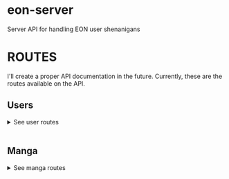 # eon-server

Server API for handling EON user shenanigans

# ROUTES

I'll create a proper API documentation in the future. Currently, these are the routes available on the API.

## Users

<details>

<summary>See user routes</summary>

### Get all users

- Endpoint: `/users/`
- Method: `GET`
- Description: Retrieves all users from the database.
- Response:
  - Status Code: 200 (OK)
  - Body: Array of user objects

---

### Create a user

- Endpoint: `/users/`
- Method: `POST`
- Description: Creates a new user in the database.
- Request Body: `{ username: string, email: string, password: string, profilePicture: string }`
- Response:
  - Status Code: 201 (Created)
  - Body: Created user object (password excluded)
- Error Responses:
  - Status Code: 400 (Bad Request)
  - Body: `{ "message": "Missing required fields" }`
  - Status Code: 500 (Internal Server Error)
  - Body: `{ "message": "Something went wrong" }`

---

### Find a user by ID

- Endpoint: `/users/:id`
- Method: `GET`
- Description: Finds a user by ID.
- Parameters:
  - `id`: The ID of the user.
- Response:
  - Status Code: 200 (OK)
  - Body: Found user object (password excluded)
- Error Responses:
  - Status Code: 404 (Not Found)
  - Body: `{ "message": "User not found" }`

---

### Update a user

- Endpoint: `/users/:id`
- Method: `PUT`
- Description: Updates a user by ID.
- Parameters:
  - `id`: The ID of the user.
- Request Body: `{ username?: string, email?: string, profilePicture?: string }`
- Response:
  - Status Code: 200 (OK)
  - Body: Updated user object (password excluded)
- Error Responses:
  - Status Code: 400 (Bad Request)
  - Body: `{ "message": "Missing required fields" }`
  - Status Code: 404 (Not Found)
  - Body: `{ "message": "User not found" }`
  - Status Code: 500 (Internal Server Error)
  - Body: `{ "message": "Something went wrong" }`

---

### Delete a user

- Endpoint: `/users/:id`
- Method: `DELETE`
- Description: Deletes a user by ID.
- Parameters:
  - `id`: The ID of the user.
- Response:
  - Status Code: 204 (No Content)
- Error Responses:
  - Status Code: 404 (Not Found)
  - Body: `{ "message": "User not found" }`
  - Status Code: 500 (Internal Server Error)
  - Body: `{ "message": "Something went wrong" }`

---

### Add a manga to user favorites

- Endpoint: `/users/favorites/:user_id/:manga_id`
- Method: `POST`
- Description: Adds a manga to the favorites of a user.
- Parameters:
  - `user_id`: The ID of the user.
  - `manga_id`: The ID of the manga.
- Response:
  - Status Code: 200 (OK)
  - Body: Updated user object (password excluded)
- Error Responses:
  - Status Code: 400 (Bad Request)
  - Body: `{ "message": "Missing required fields" }`
  - Status Code: 404 (Not Found)
  - Body: `{ "message": "User not found" }`
  - Status Code: 400 (Bad Request)
  - Body: `{ "message": "Manga already in favorites" }`
  - Status Code: 500 (Internal Server Error)
  - Body: `{ "message": "Something went wrong" }`

---

### User Login

- Endpoint: `/users/login`
- Method: `POST`
- Description: Authenticates a user by email and password.
- Request Body: `{ email: string, password: string }`
- Response:
  - Status Code: 200 (OK)
  - Body: Authenticated user object (password excluded)
- Error Responses:
  - Status Code: 400 (Bad Request)
  - Body: `{ "message": "Missing required fields" }`
  - Status Code: 404 (Not Found)
  - Body: `{ "message": "User not found" }`
  - Status Code: 400 (Bad Request)
  - Body: `{ "message": "Invalid password" }`

---

### Get user favorite mangas

- Endpoint: `/users/favorites/:user_id`
- Method: `GET`
- Description: Retrieves the favorite mangas of a user.
- Parameters:
  - `user_id`: The ID of the user.
- Response:
  - Status Code: 200 (OK)
  - Body: Array of manga objects
- Error Responses:
  - Status Code: 404 (Not Found)
  - Body: `{ "message": "User not found" }`
  - Status Code: 500 (Internal Server Error)
  - Body: `{ "message": "Something went wrong" }`

</details>

</br>

## Manga

<details>

<summary>See manga routes</summary>

### Get all mangas

- Endpoint: `/manga/`
- Method: `GET`
- Description: Retrieves all mangas registered in the database.
- Response:
  - Status Code: 200 (OK)
  - Body: Array of manga objects

---

### Get all views from a manga

- Endpoint: `/manga/views/:id`
- Method: `GET`
- Description: Retrieves all views from a specific manga.
- Parameters:
  - `id`: The ID of the manga.
- Response:
  - Status Code: 200 (OK)
  - Body: Number of views for the manga
- Error Responses:
  - Status Code: 404 (Not Found)
  - Body: `{ "message": "Manga not found" }`

---

### Add a manga

- Endpoint: `/manga/`
- Method: `POST`
- Description: Adds a manga to the database.
- Request Body: `{ title: string, author: string, description: string, genre: string[], coverImage: string }`
- Response:
  - Status Code: 201 (Created)
  - Body: Created manga object
- Error Responses:
  - Status Code: 400 (Bad Request)
  - Body: `{ "message": "Missing required fields" }`
  - Status Code: 500 (Internal Server Error)
  - Body: `{ "message": "Something went wrong" }`

---

### Find a specific manga by ID

- Endpoint: `/manga/:id`
- Method: `GET`
- Description: Finds a specific manga by ID.
- Parameters:
  - `id`: The ID of the manga.
- Response:
  - Status Code: 200 (OK)
  - Body: Found manga object
- Error Responses:
  - Status Code: 404 (Not Found)
  - Body: `{ "message": "Manga not found" }`

---

### Delete a manga

- Endpoint: `/manga/:id`
- Method: `DELETE`
- Description: Deletes a manga from the database.
- Parameters:
  - `id`: The ID of the manga.
- Response:
  - Status Code: 200 (OK)
  - Body: Deleted manga object
- Error Responses:
  - Status Code: 404 (Not Found)
  - Body: `{ "message": "Manga not found" }`

---

### Add a manga to the currently reading list of the user

- Endpoint: `/manga/currently-reading/`
- Method: `POST`
- Description: Adds a manga to the currently reading list of the user.
- Request Body: `{ user_id: string, manga_id: string, progress: number }`
- Response:
  - Status Code: 201 (Created)
  - Body: Created CurrentlyReading object
- Error Responses:
  - Status Code: 400 (Bad Request)
  - Body: `{ "message": "Missing required fields" }`
  - Status Code: 500 (Internal Server Error)
  - Body: `{ "message": "Something went wrong" }`

---

### Removes a manga from the currently reading list of the user

- Endpoint: `/manga/currently-reading/:user_id/:manga_id`
- Method: `DELETE`
- Description: Removes a manga from the currently reading list of the user.
- Parameters:
  - `user_id`: Id of the user.
  - `manga_id`: Id of the manga to be removed.
- Response:
  - Status Code: 200 (OK)
  - Body: Update CurrentlyReading object
- Error Responses:
  - Status Code: 404 (Not Found)
  - Body: `{ "message": "Currently reading not found", }`

---

### Update the currently reading manga of the user

- Endpoint: `/manga/currently-reading/:user_id/:manga_id`
- Method: `PUT`
- Description: Updates the currently reading manga of the user.
- Parameters:
  - `user_id`: The ID of the user.
  - `manga_id`: The ID of the manga.
- Request Body: `{ progress: number }`
- Response:
  - Status Code: 201 (Created)
  - Body: Updated CurrentlyReading object
- Error Responses:
  - Status Code: 400 (Bad Request)
  - Body: `{ "message": "Missing required fields" }`
  - Status Code: 404 (Not Found)
  - Body: `{ "message": "Currently reading not found" }`
  - Status Code: 500 (Internal Server Error)
  - Body: `{ "message": "Something went wrong" }`

---

### Get the currently reading manga list of the user

- Endpoint: `/manga/currently-reading/:user_id`
- Method: `GET`
- Description: Retrieves the currently reading manga list of the user.
- Parameters:
  - `user_id`: The ID of the user.
- Response:
  - Status Code: 200 (OK)
  - Body: Array of CurrentlyReading objects
- Error Responses:
  - Status Code: 404 (Not Found)
  - Body: `{ "message": "Currently reading not found" }`

---

### Add a view to the manga

- Endpoint: `/manga/view/:id`
- Method: `PUT`
- Description: Adds a view to the manga.
- Parameters:
  - `id`: The ID of the manga.
- Response:
  - Status Code: 200 (OK)
  - Body: Updated manga object
- Error Responses:
  - Status Code: 404 (Not Found)
  - Body: `{ "message": "Manga not found" }`
  - Status Code: 500 (Internal Server Error)
  - Body: `{ "message": "Something went wrong" }`

---

### Get the most viewed manga of the day

- Endpoint: `/manga/trending-today`
- Method: `GET`
- Description: Retrieves the most viewed manga of the day.
- Response:
  - Status Code: 200 (OK)
  - Body: Most viewed manga object
- Error Responses:
  - Status Code: 404 (Not Found)
  - Body: `{ "message": "No mangas had any views today" }`

---

### Get the 10 most viewed mangas

- Endpoint: `/manga/trending`
- Method: `GET`
- Description: Retrieves the 10 most viewed mangas.
- Response:
  - Status Code: 200 (OK)
  - Body: Array of manga objects
- Error Responses:
  - Status Code: 404 (Not Found)
  - Body: `{ "message": "No mangas found" }`

</details>
